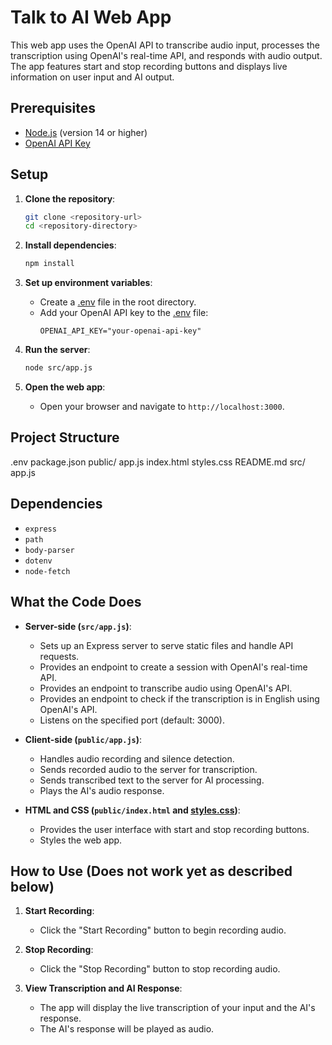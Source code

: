 # Talk to AI Web App

This web app uses the OpenAI API to transcribe audio input, processes the transcription using OpenAI's real-time API, and responds with audio output. The app features start and stop recording buttons and displays live information on user input and AI output.

## Prerequisites

- [Node.js](https://nodejs.org/) (version 14 or higher)
- [OpenAI API Key](https://openai.com/)

## Setup

1. **Clone the repository**:
    ```sh
    git clone <repository-url>
    cd <repository-directory>
    ```

2. **Install dependencies**:
    ```sh
    npm install
    ```

3. **Set up environment variables**:
    - Create a [.env](http://_vscodecontentref_/1) file in the root directory.
    - Add your OpenAI API key to the [.env](http://_vscodecontentref_/2) file:
      ```env
      OPENAI_API_KEY="your-openai-api-key"
      ```

4. **Run the server**:
    ```sh
    node src/app.js
    ```

5. **Open the web app**:
    - Open your browser and navigate to `http://localhost:3000`.

## Project Structure
.env package.json public/ app.js index.html styles.css README.md src/ app.js

## Dependencies

- `express`
- `path`
- `body-parser`
- `dotenv`
- `node-fetch`

## What the Code Does

- **Server-side (`src/app.js`)**:
  - Sets up an Express server to serve static files and handle API requests.
  - Provides an endpoint to create a session with OpenAI's real-time API.
  - Provides an endpoint to transcribe audio using OpenAI's API.
  - Provides an endpoint to check if the transcription is in English using OpenAI's API.
  - Listens on the specified port (default: 3000).

- **Client-side (`public/app.js`)**:
  - Handles audio recording and silence detection.
  - Sends recorded audio to the server for transcription.
  - Sends transcribed text to the server for AI processing.
  - Plays the AI's audio response.

- **HTML and CSS (`public/index.html` and [styles.css](http://_vscodecontentref_/3))**:
  - Provides the user interface with start and stop recording buttons.
  - Styles the web app.

## How to Use (Does not work yet as described below)

1. **Start Recording**:
    - Click the "Start Recording" button to begin recording audio.

2. **Stop Recording**:
    - Click the "Stop Recording" button to stop recording audio.

3. **View Transcription and AI Response**:
    - The app will display the live transcription of your input and the AI's response.
    - The AI's response will be played as audio.